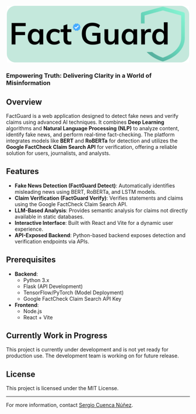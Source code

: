 
<p align="center">
  <img src="frontend/src/assets/banner.png" alt="Logo" width="500">
</p>

### Empowering Truth: Delivering Clarity in a World of Misinformation

## Overview

FactGuard is a web application designed to detect fake news and verify claims using advanced AI techniques. It combines **Deep Learning** algorithms and **Natural Language Processing (NLP)** to analyze content, identify fake news, and perform real-time fact-checking. The platform integrates models like **BERT** and **RoBERTa** for detection and utilizes the **Google FactCheck Claim Search API** for verification, offering a reliable solution for users, journalists, and analysts.

## Features

- **Fake News Detection (FactGuard Detect)**: Automatically identifies misleading news using BERT, RoBERTa, and LSTM models.
- **Claim Verification (FactGuard Verify)**: Verifies statements and claims using the Google FactCheck Claim Search API.
- **LLM-Based Analysis**: Provides semantic analysis for claims not directly available in static databases.
- **Interactive Interface**: Built with React and Vite for a dynamic user experience.
- **API-Exposed Backend**: Python-based backend exposes detection and verification endpoints via APIs.

## Prerequisites

- **Backend**:
  - Python 3.x
  - Flask (API Development)
  - TensorFlow/PyTorch (Model Deployment)
  - Google FactCheck Claim Search API Key
- **Frontend**:
  - Node.js
  - React + Vite

## Currently Work in Progress

This project is currently under development and is not yet ready for production use. The development team is working on for future release.

## License

This project is licensed under the MIT License.

---

For more information, contact [Sergio Cuenca Núñez](https://www.linkedin.com/in/sergio-cuenca-núñez-b8a391223/).
